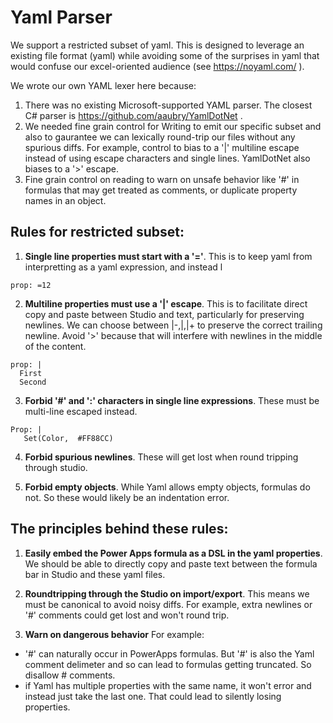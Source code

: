 # Yaml Parser

We support a restricted subset of yaml. This is designed to leverage an existing file format (yaml) while avoiding some of the surprises in yaml that would confuse our excel-oriented audience (see https://noyaml.com/ ). 

We wrote our own YAML lexer here because:

1. There was no existing Microsoft-supported YAML parser. The closest C# parser is https://github.com/aaubry/YamlDotNet .  
1. We needed fine grain control for Writing to emit our specific subset and also to gaurantee we can lexically round-trip our files without any spurious diffs.  For example, control to bias to a '|' multiline escape instead of using escape characters and single lines. YamlDotNet also biases to a '>' escape.
1. Fine grain control on reading to warn on unsafe behavior like '#' in formulas that may get treated as comments, or duplicate property names in an object. 

## Rules for restricted subset:

1. **Single line properties must start with a '='**. This is to keep yaml from interpretting as a yaml expression, and instead l

```
prop: =12
```

2. **Multiline properties must use a '|' escape**.  This is to facilitate direct copy and paste between Studio and text, particularly for preserving newlines. We can choose between |-,|,|+ to preserve the correct trailing newline.  Avoid '>' because that will interfere with newlines in the middle of the content. 

```
prop: |
  First
  Second
```

3. **Forbid '#' and ':' characters in single line expressions**.  These must be multi-line escaped instead. 

```
Prop: |
   Set(Color,  #FF88CC) 
```

4. **Forbid spurious newlines**.  These will get lost when round tripping through studio. 

1. **Forbid empty objects**.  While Yaml allows empty objects, formulas do not. So these would likely be an indentation error. 



## The principles behind these rules:
1. **Easily embed the Power Apps formula as a DSL in the yaml properties**. 
We should be able to directly copy and paste text between the formula bar in Studio and these yaml files. 

2. **Roundtripping through the Studio on import/export**. 
This means we must be canonical to avoid noisy diffs. For example, extra newlines or '#' comments could get lost and won't round trip. 

3. **Warn on dangerous behavior**
For example:
-  '#' can naturally occur in PowerApps formulas. But '#' is also the Yaml comment delimeter and so can lead to formulas getting truncated. So disallow # comments.
- if Yaml has multiple properties with the same name, it won't error and instead just  take the last one. That could lead to silently losing properties. 

